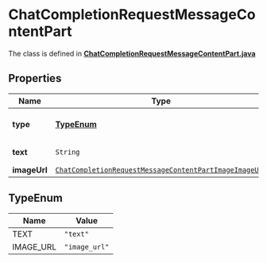 

# ChatCompletionRequestMessageContentPart

The class is defined in **[ChatCompletionRequestMessageContentPart.java](../../src/main/java/org/openapitools/model/ChatCompletionRequestMessageContentPart.java)**

## Properties

Name | Type | Description | Notes
------------ | ------------- | ------------- | -------------
**type** | [**TypeEnum**](#TypeEnum) | The type of the content part. | 
**text** | `String` | The text content. | 
**imageUrl** | [`ChatCompletionRequestMessageContentPartImageImageUrl`](ChatCompletionRequestMessageContentPartImageImageUrl.md) |  | 

## TypeEnum

Name | Value
---- | -----
TEXT | `"text"`
IMAGE_URL | `"image_url"`




